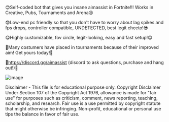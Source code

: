 😍Self-coded bot that gives you insane aimassist in Fortnite!!!   Works in Creative, Pubs, Tournaments and Arena😍

😎Low-end pc friendly so that you don't have to worry about lag spikes and fps drops, controller compatible, UNDETECTED, best legit cheeto!😎

😋Highly customizable, fov circle, legit-looking, easy and fast setup!😋

🥳Many costumers have placed in tournaments because of their improved aim! Get yours today!🥳

💜https://discord.gg/aimassist (discord to ask questions, purchase and hang out!)💜

![image](https://user-images.githubusercontent.com/105129035/205740426-94d37977-e5b9-4cdb-a5d1-18ab1397935f.png)

Disclaimer - This file is for educational purpose only. Copyright Disclaimer Under Section 107 of the Copyright Act 1976, allowance is made for "fair use" for purposes such as criticism, comment, news reporting, teaching, scholarship, and research. Fair use is a use permitted by copyright statute that might otherwise be infringing. Non-profit, educational or personal use tips the balance in favor of fair use.



